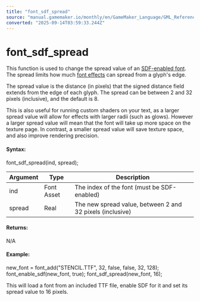 ```yaml
---
title: "font_sdf_spread"
source: "manual.gamemaker.io/monthly/en/GameMaker_Language/GML_Reference/Asset_Management/Fonts/font_sdf_spread.htm"
converted: "2025-09-14T03:59:33.244Z"
---
```


# font\_sdf\_spread

This function is used to change the spread value of an [SDF-enabled font](font_enable_sdf.md). The spread limits how much [font effects](font_enable_effects.md) can spread from a glyph's edge.

The spread value is the distance (in pixels) that the signed distance field extends from the edge of each glyph. The spread can be between 2 and 32 pixels (inclusive), and the default is 8.

This is also useful for running custom shaders on your text, as a larger spread value will allow for effects with larger radii (such as glows). However a larger spread value will mean that the font will take up more space on the texture page. In contrast, a smaller spread value will save texture space, and also improve rendering precision.

#### Syntax:

font\_sdf\_spread(ind, spread);

| Argument | Type | Description |
| --- | --- | --- |
| ind | Font Asset | The index of the font (must be SDF-enabled) |
| spread | Real | The new spread value, between 2 and 32 pixels (inclusive) |

#### Returns:

N/A

#### Example:

new\_font = font\_add("STENCIL.TTF", 32, false, false, 32, 128);
font\_enable\_sdf(new\_font, true);
font\_sdf\_spread(new\_font, 16);

This will load a font from an included TTF file, enable SDF for it and set its spread value to 16 pixels.